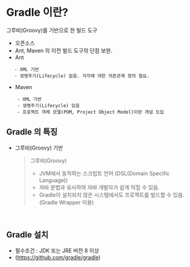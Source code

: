 # Gradle 이란?  

  그루비(Groovy)를 기반으로 한 빌드 도구
  - 오픈소스
  - Ant, Maven 의 이전 빌드 도구의 단점 보완.
  - Ant

```
   - XML 기반 
   - 생명주기(Lifecycle) 없음. 각각에 대한 의존관계 정의 필요.
```
  - Maven
```
    - XML 기반
    - 생명주기(Lifecycle) 있음
    - 프로젝트 객체 모델(POM, Project Object Model)이란 개념 도입
```

## Gradle 의 특징
  - 그루비(Groovy) 기반 

      > 그루비(Groovy)
      >
      >  - JVM에서 동작하는 스크립트 언어 (DSL(Domain Specific Language))
      >  - 자바 문법과 유사하여 자바 개발자가 쉽게 익힐 수 있음.
      >  - Gradle이 설치되지 않은 시스템에서도 프로젝트를 빌드할 수 있음. (Gradle Wrapper 이용)



<br>

## Gradle 설치
  -  필수조건 : JDK 또는 JRE 버전 8 이상
  -  (https://github.com/gradle/gradle)





